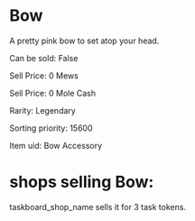 # Bow

A pretty pink bow to set atop your head.

Can be sold: False

Sell Price: 0 Mews

Sell Price: 0 Mole Cash

Rarity: Legendary

Sorting priority: 15600

Item uid: Bow Accessory

# shops selling Bow:

taskboard_shop_name sells it for 3 task tokens.